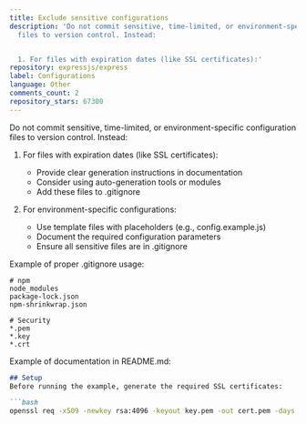 ```yaml
---
title: Exclude sensitive configurations
description: 'Do not commit sensitive, time-limited, or environment-specific configuration
  files to version control. Instead:


  1. For files with expiration dates (like SSL certificates):'
repository: expressjs/express
label: Configurations
language: Other
comments_count: 2
repository_stars: 67300
---
```


Do not commit sensitive, time-limited, or environment-specific configuration files to version control. Instead:

1. For files with expiration dates (like SSL certificates):
   - Provide clear generation instructions in documentation
   - Consider using auto-generation tools or modules
   - Add these files to .gitignore

2. For environment-specific configurations:
   - Use template files with placeholders (e.g., config.example.js)
   - Document the required configuration parameters
   - Ensure all sensitive files are in .gitignore

Example of proper .gitignore usage:
```
# npm
node_modules
package-lock.json
npm-shrinkwrap.json

# Security
*.pem
*.key
*.crt
```

Example of documentation in README.md:
```markdown
## Setup
Before running the example, generate the required SSL certificates:

```bash
openssl req -x509 -newkey rsa:4096 -keyout key.pem -out cert.pem -days 365 -nodes
```
```
